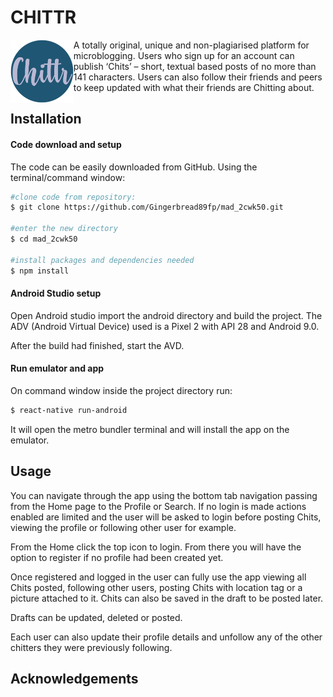 # CHITTR

<img 
    src='https://github.com/Gingerbread89fp/mad_2cwk50/blob/master/assets/images/appLogo.png' 
    width=20% 
    style='float: left; margin-right: 8'
/>

<p>A totally original, unique and non-plagiarised platform for microblogging. Users who sign up for an account can publish ‘Chits’ – short, textual based posts of no more than 141 characters. Users can also follow their friends and peers to keep updated with what their friends are Chitting about.</p>

## Installation


#### Code download and setup

The code can be easily downloaded from GitHub.
Using the terminal/command window:

```bash
#clone code from repository:
$ git clone https://github.com/Gingerbread89fp/mad_2cwk50.git

#enter the new directory
$ cd mad_2cwk50

#install packages and dependencies needed
$ npm install
```

#### Android Studio setup

Open Android studio import the android directory and build the project.
The ADV (Android Virtual Device) used is a Pixel 2 with API 28 and Android 9.0.

After the build had finished, start the AVD.

#### Run emulator and app

On command window inside the project directory run:

```bash
$ react-native run-android
```
It will open the metro bundler terminal and will install the app on the emulator.

## Usage


You can navigate through the app using the bottom tab navigation passing from the Home page to the Profile or Search.
If no login is made actions enabled are limited and the user will be asked to login before posting Chits, viewing the profile or following other user for example.

From the Home click the top icon to login. From there you will have the option to register if no profile had been created yet.

Once registered and logged in the user can fully use the app viewing all Chits posted, following other users, posting Chits with location tag or a picture attached to it. Chits can also be saved in the draft to be posted later.

Drafts can be updated, deleted or posted.

Each user can also update their profile details and unfollow any of the other chitters they were previously following.

## Acknowledgements